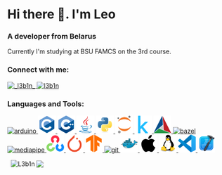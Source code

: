<h1>Hi there 👋. I'm Leo</h1>
<h3>A developer from Belarus</h3>
Currently I'm studying at BSU FAMCS on the 3rd course.

<h3 align="left">Connect with me:</h3>
<p align="left">
<!-- <a href="" target="blank"><img align="center" src="https://cdn.jsdelivr.net/npm/simple-icons@3.0.1/icons/linkedin.svg" alt="" height="30" width="40" /></a> -->
<a href="https://www.instagram.com/_l3b1n_/" target="blank">
    <img align="center" src="https://cdn.jsdelivr.net/npm/simple-icons@3.0.1/icons/instagram.svg" alt="_l3b1n_" height="30" width="40" />
</a>
<a href="https://t.me/l3b1n" target="blank">
    <img align="center" src="https://cdn.jsdelivr.net/npm/simple-icons@4.19.0/icons/telegram.svg" alt="l3b1n" height="30" width="40" />
</a>
</p>

<h3 align="left">Languages and Tools:</h3>
<p align="left"> 
<a href="https://www.arduino.cc/" target="_blank"> 
    <img src="https://cdn.worldvectorlogo.com/logos/arduino-1.svg" alt="arduino" width="40" height="40"/> 
</a> 
<a href="https://www.cprogramming.com/" target="_blank"> 
    <img src="https://raw.githubusercontent.com/devicons/devicon/master/icons/c/c-original.svg" alt="c" width="40" height="40"/> 
</a> 
<a href="https://www.w3schools.com/cpp/" target="_blank"> 
    <img src="https://raw.githubusercontent.com/devicons/devicon/master/icons/cplusplus/cplusplus-original.svg" alt="cplusplus" width="40" height="40"/> 
</a> 
<!-- <a href="https://www.w3schools.com/cs/" target="_blank"> 
    <img src="https://raw.githubusercontent.com/devicons/devicon/master/icons/csharp/csharp-original.svg" alt="csharp" width="40" height="40"/> 
</a> -->
<a href="https://www.java.com" target="_blank"> 
    <img src="https://raw.githubusercontent.com/devicons/devicon/master/icons/java/java-original.svg" alt="java" width="40" height="40"/> 
</a> 
<!-- <a href="https://www.ni.com/en/shop/labview.html" target="_blank"> 
    <img src="https://github.com/devicons/devicon/blob/master/icons/labview/labview-original.svg" alt="labview" width="40" height="40"/> 
</a>  -->
<a href="https://www.python.org" target="_blank"> 
    <img src="https://raw.githubusercontent.com/devicons/devicon/master/icons/python/python-original.svg" alt="python" width="40" height="40"/> 
</a>
<a href="https://jupyter.org" target="_blank"> 
    <img src="https://github.com/devicons/devicon/blob/master/icons/jupyter/jupyter-original.svg" alt="jupyter" width="40" height="40"/> 
</a>
<a href="https://www.kaggle.com" target="_blank"> 
    <img src="https://github.com/devicons/devicon/blob/master/icons/kaggle/kaggle-original.svg" alt="kaggle" width="40" height="40"/> 
</a>
<a href="https://cmake.org" target="_blank"> 
    <img src="https://github.com/devicons/devicon/blob/master/icons/cmake/cmake-original.svg" alt="CMake" width="40" height="40"/> 
</a>
<a href="https://bazel.build" target="_blank"> 
    <img src="https://www.vectorlogo.zone/logos/bazel/bazel-icon.svg" alt="bazel" width="40" height="40"/> 
</a>
<a href="https://developers.google.com/mediapipe" target="_blank"> 
    <img src="https://developers.google.com/static/mediapipe/images/mediapipe_icon.svg" alt="mediapipe" width="40" height="40"/> 
</a> 
<a href="https://opencv.org" target="_blank"> 
    <img src="https://github.com/devicons/devicon/blob/master/icons/opencv/opencv-original.svg" alt="opencv" width="40" height="40"/> 
</a> 
<a href="https://pytorch.org" target="_blank"> 
    <img src="https://github.com/devicons/devicon/blob/master/icons/pytorch/pytorch-original.svg" alt="pythorch" width="40" height="40"/> 
</a> 
<a href="https://www.tensorflow.org" target="_blank"> 
    <img src="https://github.com/devicons/devicon/blob/master/icons/tensorflow/tensorflow-original.svg" alt="tensorflow" width="40" height="40"/> 
</a> 
<a href="https://git-scm.com/" target="_blank"> 
    <img src="https://www.vectorlogo.zone/logos/git-scm/git-scm-icon.svg" alt="git" width="40" height="40"/> 
</a> 
<a href="https://www.docker.com" target="_blank"> 
    <img src="https://github.com/devicons/devicon/blob/master/icons/docker/docker-original.svg" alt="docker" width="40" height="40"/> 
</a> 
<a href="https://developer.apple.com" target="_blank"> 
    <img src="https://github.com/devicons/devicon/blob/master/icons/apple/apple-original.svg" alt="macOS" width="40" height="40"/> 
</a> 
<a href="https://www.linux.org/" target="_blank"> 
    <img src="https://raw.githubusercontent.com/devicons/devicon/master/icons/linux/linux-original.svg" alt="linux" width="40" height="40"/> 
</a> 
<a href="https://code.visualstudio.com" target="_blank"> 
    <img src="https://github.com/devicons/devicon/blob/master/icons/vscode/vscode-original.svg" alt="vscode" width="40" height="40"/> 
</a> 
<a href="https://developer.apple.com/xcode/" target="_blank"> 
    <img src="https://github.com/devicons/devicon/blob/master/icons/xcode/xcode-original.svg" alt="xcode" width="40" height="40"/> 
</a> 
<!-- <a href="https://unity.com/" target="_blank"> 
    <img src="https://www.vectorlogo.zone/logos/unity3d/unity3d-icon.svg" alt="unity" width="40" height="40"/> 
</a> -->
</p>

<p>&nbsp;
    <img align="center" src="https://github-readme-stats.vercel.app/api?username=L3b1n&theme=chartreuse-dark&hide=prs&show_icons=true&cache_seconds=1800&locale=en" alt="L3b1n" />
    <img height=170 align="center" src="https://github-readme-stats.vercel.app/api/top-langs?username=L3b1n&size_weight=0.1&count_weight=0.9&exclude_repo=Algorithms&theme=chartreuse-dark&layout=compact&langs_count=8&card_width=320"/>
</p>

<!-- <p align="left"> <img src="https://komarev.com/ghpvc/?username=L3b1n&label=Visitors&color=0e75b6&style=flat" alt="L3b1n" /> </p> -->
